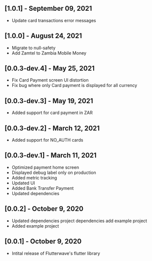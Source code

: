 ## [1.0.1] - September 09, 2021
* Update card transactions error messages

## [1.0.0] - August 24, 2021
* Migrate to null-safety
* Add Zamtel to Zambia Mobile Money

## [0.0.3-dev.4] - May 25, 2021
* Fix Card Payment screen UI distortion
* Fix bug where only Card payment is displayed for all currency

## [0.0.3-dev.3] - May 19, 2021
* Added support for card payment in ZAR

## [0.0.3-dev.2] - March 12, 2021
* Added support for NO_AUTH cards

## [0.0.3-dev.1] - March 11, 2021
* Optimized payment home screen
* Displayed debug label only on production
* Added metric tracking
* Updated UI
* Added Bank Transfer Payment
* Updated dependencies

## [0.0.2] - October 9, 2020
* Updated dependencies project dependencies add example project
* Added example project

## [0.0.1] - October 9, 2020 
* Intital release of Flutterwave's flutter library
